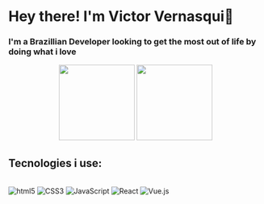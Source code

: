 # Hey there! I'm Victor Vernasqui👋
### I'm a Brazillian Developer looking to get the most out of life by doing what i love


<div align="center">
  <img height="150em" src="https://github-readme-stats.vercel.app/api?username=Vernacci&show_icons=true&theme=blueberry&include_all_commits=true&count_private=true"/>
  <img height="150em" src="https://github-readme-stats.vercel.app/api/top-langs/?username=Vernacci&layout=compact&langs_count=7&theme=blueberry"/>
</div>  

## Tecnologies i use:

<div style="display: inline_block"><br/> 
<img  allign="center" alt="html5" src="https://img.shields.io/badge/HTML5-E34F26?style=for-the-badge&logo=html5&logoColor=white"/>
<img  allign="center" alt="CSS3" src="https://img.shields.io/badge/CSS3-1572B6?style=for-the-badge&logo=css3&logoColor=white"/>
<img  allign="center" alt="JavaScript" src="https://img.shields.io/badge/JavaScript-F7DF1E?style=for-the-badge&logo=javascript&logoColor=black"/>
<img  allign="center" alt="React" src="https://img.shields.io/badge/React-20232A?style=for-the-badge&logo=react&logoColor=61DAFB"/>
<img allign="center" alt="Vue.js" src="https://img.shields.io/badge/Vue.js-35495E?style=for-the-badge&logo=vue.js&logoColor=4FC08D"/>
<img allign="center" alt="Git" src="![Git](https://img.shields.io/badge/git-%23F05033.svg?style=for-the-badge&logo=git&logoColor=white)/>
</div>
